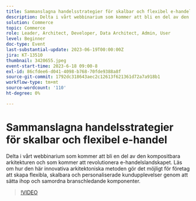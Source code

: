 ```yaml
---
title: Sammanslagna handelsstrategier för skalbar och flexibel e-handel
description: Delta i vårt webbinarium som kommer att bli en del av den kompositbara arkitekturen och som kommer att revolutionera e-handelslandskapet. Läs om hur den här innovativa arkitektoniska metoden gör det möjligt för företag att skapa flexibla, skalbara och personaliserade kundupplevelser genom att sätta ihop och samordna branschledande komponenter.
solution: Commerce
topic: Commerce
role: Leader, Architect, Developer, Data Architect, Admin, User
level: Beginner
doc-type: Event
last-substantial-update: 2023-06-19T00:00:00Z
jira: KT-13510
thumbnail: 3420655.jpeg
event-start-time: 2023-6-18 09:00-8
exl-id: 86cfdee6-d041-4098-b768-70fde9388a8f
source-git-commit: 1792dc318643aec2c12613f621361d72a7a918b1
workflow-type: tm+mt
source-wordcount: '110'
ht-degree: 0%

---
```


# Sammanslagna handelsstrategier för skalbar och flexibel e-handel

Delta i vårt webbinarium som kommer att bli en del av den kompositbara arkitekturen och som kommer att revolutionera e-handelslandskapet. Läs om hur den här innovativa arkitektoniska metoden gör det möjligt för företag att skapa flexibla, skalbara och personaliserade kundupplevelser genom att sätta ihop och samordna branschledande komponenter.

>[!VIDEO](https://video.tv.adobe.com/v/3420655/?learn=on)
